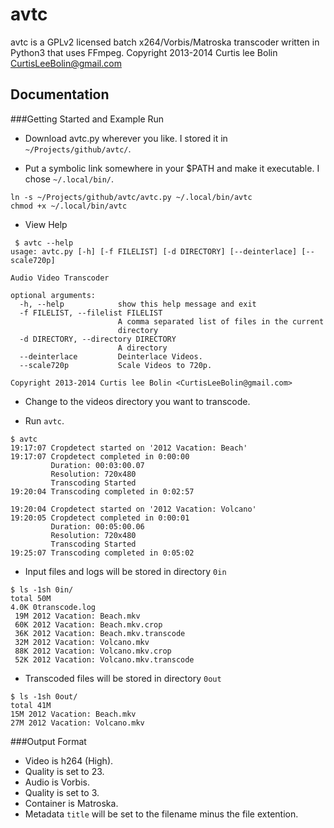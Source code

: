 avtc
====
avtc is a GPLv2 licensed batch x264/Vorbis/Matroska transcoder written in Python3 that uses FFmpeg.
Copyright 2013-2014 Curtis lee Bolin <CurtisLeeBolin@gmail.com>

Documentation
-------------

###Getting Started and Example Run

* Download avtc.py wherever you like. I stored it in `~/Projects/github/avtc/`.

* Put a symbolic link somewhere in your $PATH and make it executable.  I chose `~/.local/bin/`.
```
ln -s ~/Projects/github/avtc/avtc.py ~/.local/bin/avtc
chmod +x ~/.local/bin/avtc
```

* View Help
```
 $ avtc --help
usage: avtc.py [-h] [-f FILELIST] [-d DIRECTORY] [--deinterlace] [--scale720p]

Audio Video Transcoder

optional arguments:
  -h, --help            show this help message and exit
  -f FILELIST, --filelist FILELIST
                        A comma separated list of files in the current
                        directory
  -d DIRECTORY, --directory DIRECTORY
                        A directory
  --deinterlace         Deinterlace Videos.
  --scale720p           Scale Videos to 720p.

Copyright 2013-2014 Curtis lee Bolin <CurtisLeeBolin@gmail.com>
```

* Change to the videos directory you want to transcode.

* Run `avtc`.
```
$ avtc
19:17:07 Cropdetect started on '2012 Vacation: Beach'
19:17:07 Cropdetect completed in 0:00:00
         Duration: 00:03:00.07
         Resolution: 720x480
         Transcoding Started
19:20:04 Transcoding completed in 0:02:57
```
```
19:20:04 Cropdetect started on '2012 Vacation: Volcano'
19:20:05 Cropdetect completed in 0:00:01
         Duration: 00:05:00.06
         Resolution: 720x480
         Transcoding Started
19:25:07 Transcoding completed in 0:05:02
```

* Input files and logs will be stored in directory `0in`
```
$ ls -1sh 0in/
total 50M
4.0K 0transcode.log
 19M 2012 Vacation: Beach.mkv
 60K 2012 Vacation: Beach.mkv.crop
 36K 2012 Vacation: Beach.mkv.transcode
 32M 2012 Vacation: Volcano.mkv
 88K 2012 Vacation: Volcano.mkv.crop
 52K 2012 Vacation: Volcano.mkv.transcode
```

* Transcoded files will be stored in directory `0out`
```
$ ls -1sh 0out/
total 41M
15M 2012 Vacation: Beach.mkv
27M 2012 Vacation: Volcano.mkv
```

###Output Format
* Video is h264 (High).
 * Quality is set to 23.
* Audio is Vorbis.
 * Quality is set to 3.
* Container is Matroska.
* Metadata `title` will be set to the filename minus the file extention.
